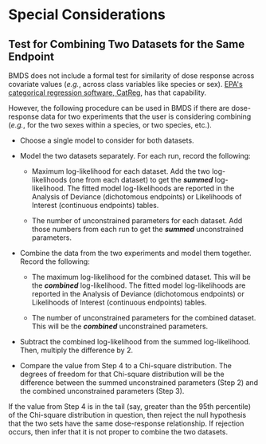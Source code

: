 # Special Considerations

## Test for Combining Two Datasets for the Same Endpoint

BMDS does not include a formal test for similarity of dose response
across covariate values (*e.g.*, across class variables like species or
sex). [EPA's categorical regression software,
CatReg](https://www.epa.gov/bmds/about-catreg), has that capability.

However, the following procedure can be used in BMDS if there are
dose-response data for two experiments that the user is considering
combining (*e.g.*, for the two sexes within a species, or two species,
etc.).

* Choose a single model to consider for both datasets.

* Model the two datasets separately. For each run, record the
following:

   * Maximum log-likelihood for each dataset. Add the two log-likelihoods
    (one from each dataset) to get the ***summed*** log-likelihood. The fitted model log-likelihoods
    are reported in the Analysis of Deviance (dichotomous endpoints) or
    Likelihoods of Interest (continuous endpoints) tables.

   * The number of unconstrained parameters for each dataset. Add those
    numbers from each run to get the ***summed*** unconstrained
    parameters.

* Combine the data from the two experiments and model them together.
Record the following:

   * The maximum log-likelihood for the combined dataset. This will be
    the ***combined*** log-likelihood. The fitted model log-likelihoods
    are reported in the Analysis of Deviance (dichotomous endpoints) or
    Likelihoods of Interest (continuous endpoints) tables.

   * The number of unconstrained parameters for the combined dataset.
    This will be the ***combined*** unconstrained parameters.

* Subtract the combined log-likelihood from the summed log-likelihood.
Then, multiply the difference by 2.

* Compare the value from Step 4 to a Chi-square distribution. The
degrees of freedom for that Chi-square distribution will be the
difference between the summed unconstrained parameters (Step 2) and the
combined unconstrained parameters (Step 3).

If the value from Step 4 is in the tail (say, greater than the 95th
percentile) of the Chi-square distribution in question, then reject the
null hypothesis that the two sets have the same dose-response
relationship. If rejection occurs, then infer that it is not proper to
combine the two datasets.

